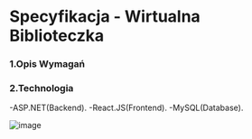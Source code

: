 # Specyfikacja - Wirtualna Biblioteczka

### 1.Opis Wymagań


### 2.Technologia
-ASP.NET(Backend).
-React.JS(Frontend).
-MySQL(Database).
      
![image](https://user-images.githubusercontent.com/56208135/139539073-5cf6cc5b-cd04-40c7-b59d-4254af0aeada.png)
